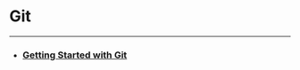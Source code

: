# Git

---

- ### [Getting Started with Git](https://github.com/yh0921k/TIL/blob/master/git/docs/getting-started-with-git.md)

